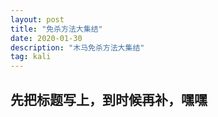 ```yaml
---
layout: post
title: "免杀方法大集结"
date: 2020-01-30
description: "木马免杀方法大集结"
tag: kali
---
```


## 先把标题写上，到时候再补，嘿嘿
